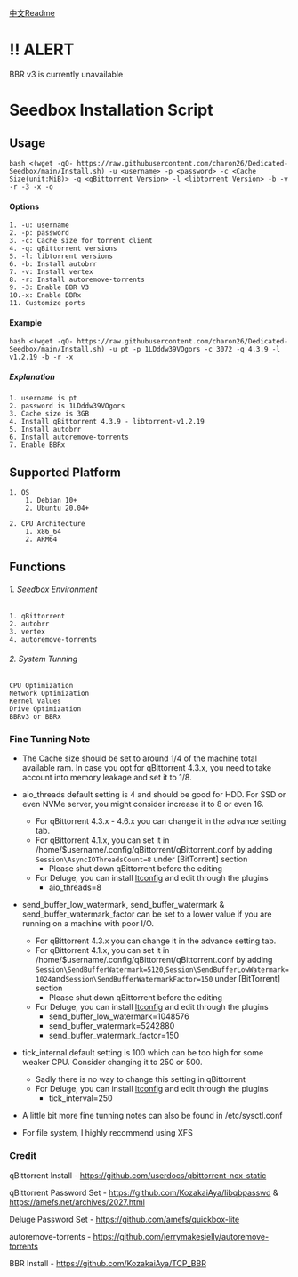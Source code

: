 [中文Readme](https://github.com/charon26/Dedicated-Seedbox/blob/main/README-zh.md)
# !! ALERT
BBR v3 is currently unavailable

# Seedbox Installation Script
## Usage
`bash <(wget -qO- https://raw.githubusercontent.com/charon26/Dedicated-Seedbox/main/Install.sh) -u <username> -p <password> -c <Cache Size(unit:MiB)> -q <qBittorrent Version> -l <libtorrent Version> -b -v -r -3 -x -o`
#### Options
	1. -u: username 
	2. -p: password
	3. -c: Cache size for torrent client
	4. -q: qBittorrent versions
	5. -l: libtorrent versions
	6. -b: Install autobrr
	7. -v: Install vertex
	8. -r: Install autoremove-torrents
	9. -3: Enable BBR V3
	10.-x: Enable BBRx
	11. Customize ports
#### Example
`bash <(wget -qO- https://raw.githubusercontent.com/charon26/Dedicated-Seedbox/main/Install.sh) -u pt -p 1LDddw39VOgors -c 3072 -q 4.3.9 -l v1.2.19 -b -r -x`

##### Explanation
	1. username is pt
	2. password is 1LDddw39VOgors 
	3. Cache size is 3GB
	4. Install qBittorrent 4.3.9 - libtorrent-v1.2.19
	5. Install autobrr
	6. Install autoremove-torrents
	7. Enable BBRx
## Supported Platform
	1. OS
		1. Debian 10+
		2. Ubuntu 20.04+
	
	2. CPU Architecture
		1. x86_64
		2. ARM64
## Functions
###### 1. Seedbox Environment
	1. qBittorrent
	2. autobrr
	3. vertex
	4. autoremove-torrents
###### 2. System Tunning
	CPU Optimization
	Network Optimization
	Kernel Values
	Drive Optimization
	BBRv3 or BBRx

### Fine Tunning Note
- The Cache size should be set to around 1/4 of the machine total available ram. In case you opt for qBittorrent 4.3.x, you need to take account into memory leakage and set it to 1/8. 

- aio_threads default setting is 4 and should be good for HDD. For SSD or even NVMe server, you might consider increase it to 8 or even 16. 
	- For qBittorrent 4.3.x - 4.6.x you can change it in the advance setting tab. 
	- For qBittorrent 4.1.x, you can set it in /home/$username/.config/qBittorrent/qBittorrent.conf by adding `Session\AsyncIOThreadsCount=8` under [BitTorrent] section
		- Please shut down qBittorrent before the editing
	- For Deluge, you can install [ltconfig](https://github.com/ratanakvlun/deluge-ltconfig/releases/tag/v0.3.1) and edit through the plugins
		- aio_threads=8

- send_buffer_low_watermark, send_buffer_watermark & send_buffer_watermark_factor can be set to a lower value if you are running on a machine with poor I/O.
	- For qBittorrent 4.3.x you can change it in the advance setting tab. 
	- For qBittorrent 4.1.x, you can set it in /home/$username/.config/qBittorrent/qBittorrent.conf by adding `Session\SendBufferWatermark=5120`,`Session\SendBufferLowWatermark=1024`and`Session\SendBufferWatermarkFactor=150` under [BitTorrent] section
		- Please shut down qBittorrent before the editing
	- For Deluge, you can install [ltconfig](https://github.com/ratanakvlun/deluge-ltconfig/releases/tag/v0.3.1) and edit through the plugins
		- send_buffer_low_watermark=1048576
		- send_buffer_watermark=5242880
		- send_buffer_watermark_factor=150

- tick_internal default setting is 100 which can be too high for some weaker CPU. Consider changing it to 250 or 500.
	- Sadly there is no way to change this setting in qBittorrent
	- For Deluge, you can install [ltconfig](https://github.com/ratanakvlun/deluge-ltconfig/releases/tag/v0.3.1) and edit through the plugins
		- tick_interval=250

- A little bit more fine tunning notes can also be found in /etc/sysctl.conf

- For file system, I highly recommend using XFS 

### Credit
qBittorrent Install - https://github.com/userdocs/qbittorrent-nox-static

qBittorrent Password Set - https://github.com/KozakaiAya/libqbpasswd & https://amefs.net/archives/2027.html

Deluge Password Set - https://github.com/amefs/quickbox-lite

autoremove-torrents - https://github.com/jerrymakesjelly/autoremove-torrents

BBR Install - https://github.com/KozakaiAya/TCP_BBR
